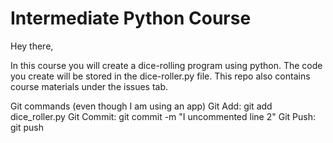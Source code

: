 # Intermediate Python Course

Hey there, 

In this course you will create a dice-rolling program using python. The code you create will be stored in the dice-roller.py file. This repo also contains course materials under the issues tab. 

Git commands (even though I am using an app)
    Git Add:        git add dice_roller.py
    Git Commit:     git commit -m "I uncommented line 2"
    Git Push:       git push

